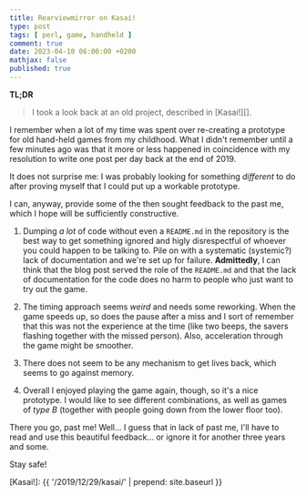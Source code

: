 ```yaml
---
title: Rearviewmirror on Kasai!
type: post
tags: [ perl, game, handheld ]
comment: true
date: 2023-04-10 06:00:00 +0200
mathjax: false
published: true
---
```


**TL;DR**

> I took a look back at an old project, described in [Kasai!][].

I remember when a lot of my time was spent over re-creating a prototype for
old hand-held games from my childhood. What I didn't remember until a few
minutes ago was that it more or less happened in coincidence with my
resolution to write one post per day back at the end of 2019.

It does not surprise me: I was probably looking for something *different* to
do after proving myself that I could put up a workable prototype.

I can, anyway, provide some of the then sought feedback to the past me,
which I hope will be sufficiently constructive.

1. Dumping *a lot* of code without even a `README.md` in the repository is
   the best way to get something ignored and higly disrespectful of whoever
   you could happen to be talking to. Pile on with a systematic (systemic?)
   lack of documentation and we're set up for failure. **Admittedly**, I can
   think that the blog post served the role of the `README.md` and that the
   lack of documentation for the code does no harm to people who just want
   to try out the game.

2. The timing approach seems *weird* and needs some reworking. When the game
   speeds up, so does the pause after a miss and I sort of remember that
   this was not the experience at the time (like two beeps, the savers
   flashing together with the missed person). Also, acceleration through the
   game might be smoother.

3. There does not seem to be any mechanism to get lives back, which seems to
   go against memory.

4. Overall I enjoyed playing the game again, though, so it's a nice
   prototype. I would like to see different combinations, as well as games
   of *type B* (together with people going down from the lower floor too).

There you go, past me! Well... I guess that in lack of past me, I'll have to
read and use this beautiful feedback... or ignore it for another three
years and some.

Stay safe!

[Perl]: https://www.perl.org/
[Raku]: https://raku.org/
[Kasai!]: {{ '/2019/12/29/kasai/' | prepend: site.baseurl }}

